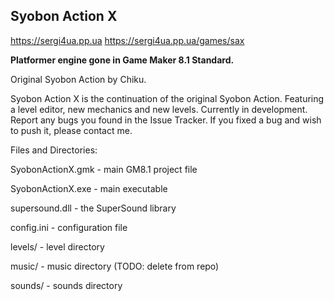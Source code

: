 ## Syobon Action X
https://sergi4ua.pp.ua
https://sergi4ua.pp.ua/games/sax

**Platformer engine gone in Game Maker 8.1 Standard.**

Original Syobon Action by Chiku.

Syobon Action X is the continuation of the original Syobon Action. Featuring a level editor, new mechanics and new levels.
Currently in development. Report any bugs you found in the Issue Tracker. If you fixed a bug and wish to push it, please contact me.

Files and Directories:

SyobonActionX.gmk - main GM8.1 project file

SyobonActionX.exe - main executable

supersound.dll - the SuperSound library

config.ini - configuration file

levels/ - level directory

music/ - music directory (TODO: delete from repo)

sounds/ - sounds directory

